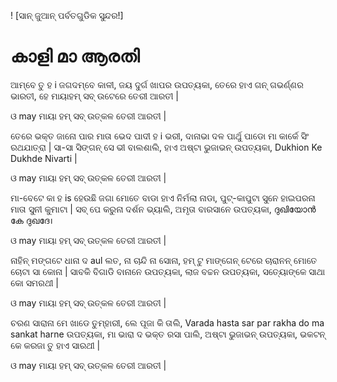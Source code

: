 ! [ସାନ୍ ଜୁଆନ୍ ପର୍ବତଗୁଡିକ ସୁନ୍ଦର!]

# കാളി മാ ആരതി

ଆମ୍ବେ ତୁ ହ i ଜଗଦମ୍ବେ କାଳୀ, ଜୟ ଦୁର୍ଗ ଖାପର ଉପତ୍ୟକା,
ତେରେ ହାଏ ଗନ୍ ଗଭର୍ଣ୍ଣର ଭାରତୀ, ହେ ମାୟାହମ୍ ସବ୍ ଉଟେରେ ତେରୀ ଆରତୀ |

ଓ may ମାୟା ହମ୍ ସବ୍ ଉତ୍କଳ ତେରୀ ଆରତୀ |

ତେରେ ଭକ୍ତ ଜାନୋ ପାର ମାତା ଭେଦ ପାଦୀ ହ i ଭରୀ,
ଦାନାଭା ଦଳ ପାର୍ଥୁ ପାଡୋ ମା କାର୍କେ ସିଂ ରଥଯାତ୍ରା |
ସା-ସା ସିଙ୍ଗନ୍ ସେ ଭୀ ବାଲଶାଲି, ହାଏ ଅଷ୍ଟା ଭୁଜାଭନ୍ ଉପତ୍ୟକା,
Dukhion Ke Dukhde Nivarti |

ଓ may ମାୟା ହମ୍ ସବ୍ ଉତ୍କଳ ତେରୀ ଆରତୀ |

ମା-ବେଟେ କା ହ is ହେଉଛି ଜଗା ମୋତେ ବାଡା ହାଏ ନିର୍ମଲା ନାଡା,
ପୁଟ୍-କାପୁଟା ସୁନେ ହାଇପରନା ମାତା ସୁନୀ କୁମାଟା |
ସବ୍ ପେ କରୁନା ଦର୍ଶନ ଭ୍ୟାଲି, ଅମୃତା ବାରସାନେ ଉପତ୍ୟକା,
ദുഖിയോൻ കേ ദുഖദേ।

ଓ may ମାୟା ହମ୍ ସବ୍ ଉତ୍କଳ ତେରୀ ଆରତୀ |

ନାହିନ୍ ମଙ୍ଗଟେ ଧାନା ଦ aul ଲତ, ନା ଚାନ୍ଦି ନା ସୋନା,
ହମ୍ ଟୁ ମାଙ୍ଗେନ୍ ଟେରେ ଚାରାନନ୍ ମୋତେ ଚୋଟା ସା କୋନା |
ସାବକି ​​ବିଗାଡି ବାନାନେ ଉପତ୍ୟକା, ଲାଜ ବଚ୍ଚନ ଉପତ୍ୟକା,
ସତ୍ୟୋଙ୍କେ ସାଥା କୋ ସମରଥୀ |

ଓ may ମାୟା ହମ୍ ସବ୍ ଉତ୍କଳ ତେରୀ ଆରତୀ |

ଚରଣ ସାରାନା ମେ ଖାଡେ ତୁମ୍ହାରୀ, ଲେ ପୂଜା କି ତାଲି,
Varada hasta sar par rakha do ma sankat harne ଉପତ୍ୟକା,
ମା ଭାରା ଦ ଭକ୍ତ ରସା ପାଲି, ଅଷ୍ଟା ଭୁଜାଭନ୍ ଉପତ୍ୟକା,
ଭକଟନ୍ କେ କରଜା ତୁ ହାଏ ସାରଥୀ |

ଓ may ମାୟା ହମ୍ ସବ୍ ଉତ୍କଳ ତେରୀ ଆରତୀ |